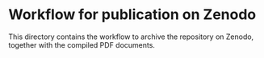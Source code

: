 # Workflow for publication on Zenodo

This directory contains the workflow to archive the repository on Zenodo,
together with the compiled PDF documents.
